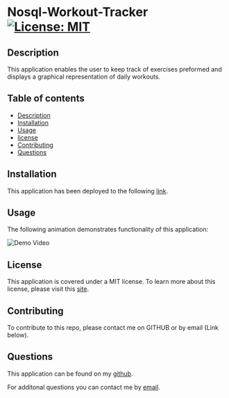 # Nosql-Workout-Tracker [![License: MIT](https://img.shields.io/badge/License-MIT-yellow.svg)](https://opensource.org/licenses/MIT) 

## Description
This application enables the user to keep track of exercises preformed and displays a graphical representation of daily workouts.

## Table of contents
- [Description](#Description)
- [Installation](#Installation)
- [Usage](#Usage)
- [license](#license) 
- [Contributing](#Contributing)
- [Questions](#Questions)

## Installation
This application has been deployed to the following [link](https://my-nosql-fitness-tracker.herokuapp.com/).

## Usage

The following animation demonstrates functionality of this application:

![Demo Video](./Fitness_Tracker_Demo.gif)


## License

This application is covered under a MIT license. 
To learn more about this license, please visit this [site](https://choosealicense.com/licenses/mit/).

## Contributing
To contribute to this repo, please contact me on GITHUB or by email (Link below).

## Questions
This application can be found on my [github](https://www.github.com/cassiep1986?tab=repositories/).

For additonal questions you can contact me by [email](mailto:cassiep1986@gmail.com).

